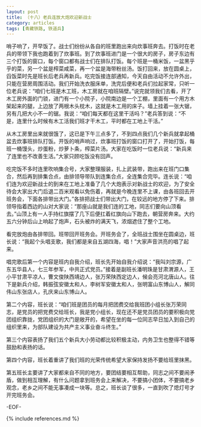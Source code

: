 ```yaml
---
layout: post
title: （十八）老兵连放大炮欢迎新战士
category: articles
tags: [青藏铁路, 铁道兵]
---
```


哨子响了，开早饭了。战士们纷纷从各自的班里跑出来向炊事班奔去。打饭时在老兵的带领下我也跑着到了炊事班。到了炊事班进门是一个很大的房子，房子东边有三个打饭的窗口，每个窗口都有战士们在排队打饭。每个班是一桶米饭，一盆黑乎乎的菜，另一个盆是榨菜咸菜，再一个盆是海带粉丝汤。饭打回来，放在圆桌上，舀饭菜时先是班长后老兵再新兵。吃完饭接连部通知，今天自由活动不允许外出，只能在营房周围活动。我们开始洗衣服床单，洗完后便和老兵们拉起家常，只听一位老兵说：“咱们七班是木工班，木工房就在咱班隔壁。”说完就领我们去看，开了木工房外面的门锁，进门有一个小院子，小院南边是一个工棚，里面有一个用方木架起来的腿，上边放了两根木头枕木，这就是木工用的床子。墙上挂着一张大锯，另有几把大小不一的锯。我说：“咱们每天都在这里干活吗？”老兵答到说：“不是，连里什么时候有木工活我们班才干木工，平时都在工地上干活。”

从木工房里出来就很饿了，这已是下午三点多了，不到四点我们几个新兵就拿起桶盆去炊事班排队打饭。开饭的哨声响过，炊事班打饭的窗口打开了，开始打饭，每班一桶馒头，炒蛋粉，炒萝卜条，榨菜片汤。大家在吃饭时一位老兵说：“新兵来了连里也不改善生活。”大家只顾吃饭没有回声。

吃完饭不多时连里吹响集合号，大家整理服装，扎上武装带，跑出来在班门口集合，然后再到排集合点，由排领导带队到连集合点，全连集合完毕。连长说：“咱们连为欢迎新战士的到来在工地上准备了几个大炮表示对新战士的欢迎，为了安全待会大家出大门后退二百米观看以免伤着，再就是今晚连里不上课，由各班回去开班务会，下面各排带出大门。”各排把战士们带出大门，在较远的地方停了下来。排领导指着西边的山对大家说：“那座山就是我们连的工地，同志们要向山顶看去。”山顶上有一人手持红旗摆了几下后便扛着红旗向山下跑去，朝营房奔来。大约五六分钟后山上响起了炮声，石头被炸的满天飞，浓烟遮住了整个工地。

看完放炮由各排带回。班带回开班务会。开班务会了，全班战士围坐在圆桌边，班长说：“我起个头唱支歌，我们都是来自五湖四海，唱！”大家声音洪亮的唱了起来。

唱完歌后第一个内容是班内自我介绍，班长先开始自我介绍说：“我叫刘宗源，广东五华县人，七三年参军，中共正式党员。”接着是副班长潘明珠是甘肃渭源人，王小平甘肃平凉人，曹文俊陕西靖边人，张万荣陕西定边人，候会亮河北唐山人。往下是新兵介绍，韩振弦安徽太和人，李树军安徽太和人，张明富山东博山人，解同伟山东张店人，孔庆来山东博山人。

第二个内容，班长说：“咱们班是团员的每月把团费交给我班团小组长张万荣同志，是党员的把党费交给班长，我是党小组长，现在还不是党员团员的要积极向党团组织靠拢，党团组织的大门是敞开的，希望在坐的每一位同志早日加入到自己的组织里来，为部队建设为共产主义事业奋斗终生。”

第三个内容表扬了我们五个新兵大小劳动都比较积极主动，内务卫生也整得不错等鼓励和表扬的话。

第四个内容，班长着重讲了我们班的光荣传统希望大家保持发扬不要给班里抹黑。

第五班长主要讲了大家都来自不同的地方，要团结要相互帮助，同志之间不要闹矛盾，做到相互理解，有什么问题拿到班务会上来解决，不要搞小团体，不要搞老乡观念，老乡之间不能无事凑成一块等。总之，班长谈了很多，一直到吹了熄灯号才开完班务会。

-EOF-

{% include references.md %}
